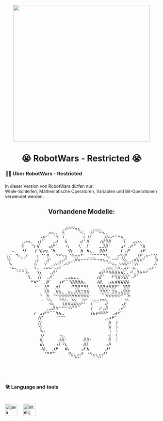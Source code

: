 <div align="center">
  <img height="450" src="https://www.awn.com/sites/default/files/styles/original/public/image/featured/1040162-giveaway-win-free-tickets-see-hayao-miyazakis-spirited-away.gif?itok=jQyJSei8"  />
</div>

###

<h1 align="center">😭 RobotWars - Restricted 😭</h1>

###

<h3 align="left">👩‍💻  Über RobotWars - Restricted</h3>

###

<p align="left">In dieser Version von RobotWars dürfen nur:<br>While-Schleifen, Mathematische Operatoren, Variablen und Bit-Operationen verwendet werden.</p>

###

<h2 align="center">Vorhandene Modelle:</h2>

###

<h6 align="center">⠀⠀⠀⠀⠀⠀⠀⠀⠀⠀⠀⠀⠀⠀⠀⠀⠀⠀⠀⢀⣀⣀⡀⠀⠀⠀⠀⠀⠀⠀⠀⠀⠀⠀⠀⠀⠀⠀⠀⠀⠀⠀⠀⠀⠀⠀⠀⠀⠀<br>⠀⠀⠀⠀⠀⠀⠀⠀⠀⠀⠀⠀⠀⠀⣀⡀⠀⠀⣴⠛⠉⠈⠙⠳⣤⠀⠀⣠⡶⠶⣦⣄⠀⠀⠀⠀⠀⠀⠀⠀⠀⠀⠀⠀⠀⠀⠀⠀⠀<br>⠀⠀⠀⠀⠀⠀⠀⠀⠀⠀⠀⢀⣴⠞⠉⠙⢷⠀⢻⠀⠀⠀⠀⠀⠈⡇⢰⡟⠀⠀⠀⠙⣷⣄⡴⠖⠶⣄⠀⠀⠀⠀⠀⠀⠀⠀⠀⠀⠀<br>⠀⠀⠀⠀⠀⢀⣤⣤⡀⠀⢠⡞⠁⠀⠀⢀⣼⠀⠀⣧⠀⠀⠀⠀⣴⠃⣾⠁⠀⠀⢰⣾⢻⣿⠀⠀⠀⠘⡇⠀⠀⣠⣤⣄⠀⠀⠀⠀⠀<br>⠀⠀⠀⠀⠀⢯⠀⠀⠙⡆⢿⠀⠀⠀⣴⡟⠁⠀⠀⠸⡄⠀⠀⠸⡁⠀⡏⠀⠀⠀⣀⣹⣿⠁⠀⠀⠀⣰⠇⢀⡾⠋⠀⠙⣷⠀⠀⠀⠀<br>⠀⠀⠤⡀⠀⠘⡇⠀⠀⢸⠘⣧⡶⣆⠈⢷⡀⠀⠀⠀⢻⡆⠀⠀⣷⠀⢷⣄⡀⠀⣻⣷⠇⠀⠀⠀⠀⡇⢠⡟⠀⠀⠀⣰⡟⠀⠀⠀⠀<br>⢰⡅⠀⠙⠦⣀⡼⠀⠀⠀⡆⠈⠁⢻⡀⠀⠙⠛⠲⣦⠈⠳⢶⡶⠋⠀⣀⣉⣉⠉⠉⠙⠧⣄⠀⢀⡞⣳⡟⠀⠀⠀⣸⡟⣠⠶⠊⠉⣇<br>⠘⣇⠀⠀⠀⠀⠀⠀⠀⣰⠇⠀⢠⡾⠁⠀⣀⣴⠞⣁⣤⠴⠟⠛⠉⠉⠉⠉⠉⠉⠛⠳⠶⣤⣉⠉⢀⣘⣷⣤⡴⢟⣷⠛⠁⠀⠀⠀⡿<br>⠀⠹⣦⡀⠀⠀⢀⠀⠀⢿⡀⠀⢸⣤⣴⠞⣩⡶⠚⠉⠀⠀⠀⠀⠀⠀⠀⠀⠀⠀⠀⠀⢠⣤⡝⠷⣾⡉⣻⡦⠰⣞⠁⠀⠀⠀⣀⡾⠇<br>⠀⠀⠀⠙⠛⠛⢹⡄⠀⠀⢳⡄⠀⠀⢀⡾⠋⠀⠀⠀⠀⠀⠀⠀⠀⠀⠀⠀⠀⠀⣴⡿⠿⢿⣿⣿⣮⣿⡋⡀⠾⢈⢳⣦⠶⠟⠉⠀⠀<br>⠀⠀⠀⠀⠀⠀⠈⢻⡀⠀⢸⡇⠀⢀⡾⠁⠀⠀⠀⣀⣠⣤⣄⣀⠀⠀⠀⠀⠀⢰⣿⠁⠀⠀⠟⢻⣿⡻⣿⡏⠠⠟⠁⠀⠀⠀⠀⠀⠀<br>⠀⠀⠀⠀⠀⠀⠀⠀⠛⠾⠋⠀⢀⣿⠁⠀⠀⣰⠟⠉⠙⣿⣿⣿⣷⣄⠀⠀⠀⢸⣿⡀⠀⣠⣦⣾⣿⣿⣿⣧⠀⠀⠀⠀⠀⠀⠀⠀⠀<br>⠀⠀⠀⠀⠀⠀⠀⠀⠀⠐⠐⠀⢸⣟⠀⠀⣾⡇⠀⠀⠀⠛⢻⣿⠛⠻⣇⠀⠀⠘⣿⣿⣾⡿⣿⡟⠁⠘⣿⣿⠀⠀⠀⠀⠀⠀⠀⠀⠀<br>⠀⠀⠀⠀⠀⠀⠀⠀⠀⠀⠀⡀⠸⣿⠀⢀⣿⣷⣄⣀⣶⣤⣾⣿⣭⣿⣿⠀⠀⠀⠹⣿⣯⣅⣽⣷⣤⣾⣿⣿⠀⠀⠀⠀⠀⠀⠀⠀⠀<br>⠀⠀⠀⠀⠀⠀⠀⠀⠀⠀⠀⠁⠀⢿⡄⠈⠉⢻⣿⡟⠛⢿⡿⠛⠻⣿⡟⠀⠀⠀⢀⣀⡝⠛⠛⠛⠛⠁⢀⡟⠀⠀⠀⠀⠀⠀⠀⠀⠀<br>⠀⠀⠀⠀⠀⠀⠀⠀⠀⠀⠀⠈⠀⠈⢿⡄⠀⠈⢻⣿⣶⣻⣷⣤⡾⠏⠀⢸⠛⠛⠉⠉⣿⠀⠀⠀⠀⢀⡾⠁⠀⠀⠀⠀⠀⠀⠀⠀⠀<br>⠀⠀⠀⠀⠀⠀⠀⠀⠀⠀⠀⠀⠀⢀⣠⣿⢶⠒⠛⠓⠻⠟⠛⠉⠀⠀⠀⢸⠀⠀⡲⢠⣿⠀⠀⠀⢀⡼⠃⠀⠀⠀⠀⠀⠀⠀⠀⠀⠀<br>⠀⠀⠀⠀⠀⠀⠀⠀⠀⡔⠀⣠⡾⠛⠉⠉⢳⣦⣀⠀⠀⠀⠀⠀⠀⠀⠀⢸⣦⡶⠿⠿⠟⠀⢀⣴⠟⠁⠀⠀⠀⠀⠀⠀⠀⠀⠀⠀⠀<br>⠀⠀⠀⠀⠀⠀⠀⠀⠀⠀⢸⡏⠀⠀⠀⠀⠈⠉⠉⠀⠀⠀⠀⠀⠀⠀⠀⠀⠀⠀⠀⠀⣠⣴⠟⠁⠀⠀⠀⠀⠀⠀⠀⠀⠀⠀⠀⠀⠀<br>⠀⠀⠀⠀⠀⠀⠀⠀⠀⠀⢸⡇⠀⠀⠀⠀⠀⠀⠀⠀⠀⠀⠀⠀⠀⠀⠀⠀⠀⠀⠀⠀⠀⣿⠀⢸⠀⠀⠀⠀⠀⠀⠀⠀⠀⠀⠀⠀⠀<br>⠀⠀⠀⠀⠀⠀⠀⠀⠀⠀⠈⣧⠀⠀⠀⠀⠀⠀⠀⠀⠀⠀⠀⠀⠀⠀⠀⠀⠀⠀⠀⠀⠀⢿⠀⢸⠀⠀⠀⠀⠀⠀⠀⠀⠀⠀⠀⠀⠀<br>⠀⠀⠀⠀⠀⠀⠀⠀⠀⠀⠀⢹⡇⠀⠀⠀⠀⢀⡀⠀⠀⠀⠀⠀⠀⠀⠀⠀⠀⠀⠀⠀⠀⣸⠀⢸⠀⠀⠀⠀⠀⠀⠀⠀⠀⠀⠀⠀⠀<br>⠀⠀⠀⠀⠀⠀⠀⠀⠀⠀⠀⣿⠀⠀⠀⠀⠀⣸⣿⠄⠀⠀⠀⠀⠀⣶⣶⠄⠀⠀⠀⠀⠀⣿⠀⢘⠀⠀⠀⠀⠀⠀⠀⠀⠀⠀⠀⠀⠀<br>⠀⠀⠀⠀⠀⠀⠀⠀⠀⠀⠀⣿⡄⠀⠀⠀⢠⡏⠹⣆⠀⠀⠀⠀⠀⣿⡇⠀⠀⠀⠀⠀⢠⡿⠀⠈⠀⠀⠀⠀⠀⠀⠀⠀⠀⠀⠀⠀⠀<br>⠀⠀⠀⠀⠀⠀⠀⠀⠀⠀⠀⠸⣧⡀⠀⣰⡟⠀⠀⢿⡄⠀⠀⠀⢠⡏⣧⠀⠀⠀⠀⠀⣼⠃⠀⠀⠀⠀⠀⠀⠀⠀⠀⠀⠀⠀⠀⠀⠀<br>⠀⠀⠀⠀⠀⠀⠀⠀⠀⠀⠀⠀⠈⠛⠛⠉⠀⠀⠀⠀⠻⣦⣄⣤⡾⠀⠘⠳⣤⣄⣤⡾⠃⠀⠀⠀⠀⠀⠀⠀⠀⠀⠀⠀⠀⠀⠀⠀⠀<br>⠀⠀⠀⠀⠀⠀⠀⠀⠀⠀⠀⠀⠀⠀⠀⠀⠀⠀⠀⠀⠀⠀⠉⠁⠀⠀⠀⠀⠀⠈⠁⠀⠀⠀⠀⠀⠀⠀⠀⠀⠀⠀⠀⠀⠀⠀⠀⠀⠀</h6>

###

<br clear="both">

<h3 align="left">🛠 Language and tools</h3>

###

<br clear="both">

<div align="left">
  <img src="https://cdn.jsdelivr.net/gh/devicons/devicon/icons/java/java-original.svg" height="40" alt="java logo"  />
  <img width="12" />
  <img src="https://cdn.jsdelivr.net/gh/devicons/devicon/icons/intellij/intellij-original.svg" height="40" alt="intellij logo"  />
</div>

###
